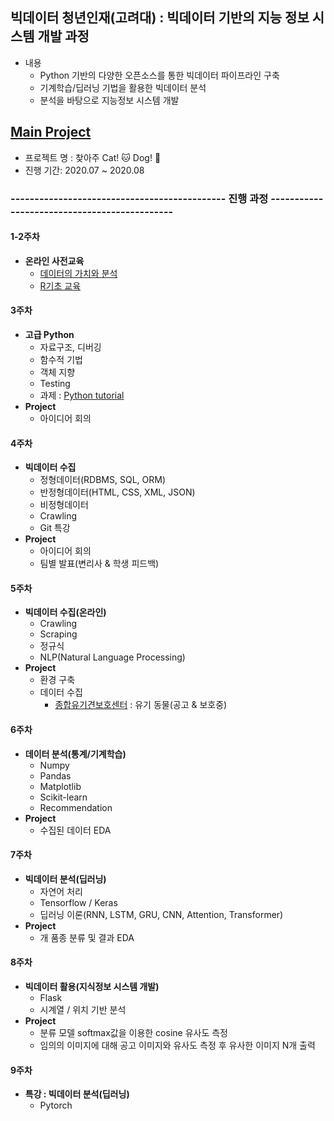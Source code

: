 ## 빅데이터 청년인재(고려대) : 빅데이터 기반의 지능 정보 시스템 개발 과정

- 내용
  - Python 기반의 다양한 오픈소스를 통한 빅데이터 파이프라인 구축
  - 기계학습/딥러닝 기법을 활용한 빅데이터 분석
  - 분석을 바탕으로 지능정보 시스템 개발

## [Main Project](https://github.com/sunnight9507/Bigjob/tree/master/project)
- 프로젝트 명 : 찾아주 Cat! :cat: Dog! :dog:
- 진행 기간: 2020.07 ~ 2020.08


### ---------------------------------------------   진행 과정   ---------------------------------------------

#### 1-2주차

- **온라인 사전교육**
  - [데이터의 가치와 분석](http://cyber.dbguide.net/lecture.php?action=view&no=169)
  - [R기초 교육](http://cyber.dbguide.net/lecture.php?action=view&no=168)
  
#### 3주차

- **고급 Python**
  - 자료구조, 디버깅
  - 함수적 기법
  - 객체 지향
  - Testing
  - 과제 : [Python tutorial](https://github.com/sunnight9507/Bigjob/tree/master/3%EC%A3%BC%EC%B0%A8/Python%20tutorial)
- **Project**
  - 아이디어 회의
  
#### 4주차

- **빅데이터 수집**
  - 정형데이터(RDBMS, SQL, ORM)
  - 반정형데이터(HTML, CSS, XML, JSON)
  - 비정형데이터
  - Crawling
  - Git 특강
- **Project**
  - 아이디어 회의
  - 팀별 발표(변리사 & 학생 피드백)

#### 5주차

- **빅데이터 수집(온라인)**
  - Crawling
  - Scraping
  - 정규식
  - NLP(Natural Language Processing)
- **Project**
  - 환경 구축
  - 데이터 수집
    - [종합유기견보호센터](http://www.zooseyo.or.kr/zooseyo_or_kr.html?) : 유기 동물(공고 & 보호중)
   
#### 6주차

- **데이터 분석(통계/기계학습)**
  - Numpy
  - Pandas
  - Matplotlib
  - Scikit-learn
  - Recommendation
- **Project**
  - 수집된 데이터 EDA
  
#### 7주차

- **빅데이터 분석(딥러닝)**
  - 자연어 처리
  - Tensorflow / Keras
  - 딥러닝 이론(RNN, LSTM, GRU, CNN, Attention, Transformer)
- **Project**
  - 개 품종 분류 및 결과 EDA
  
#### 8주차

- **빅데이터 활용(지식정보 시스템 개발)**
  - Flask
  - 시계열 / 위치 기반 분석
- **Project**
  - 분류 모델 softmax값을 이용한 cosine 유사도 측정
  - 임의의 이미지에 대해 공고 이미지와 유사도 측정 후 유사한 이미지 N개 출력
  
#### 9주차

- **특강 : 빅데이터 분석(딥러닝)**
  - Pytorch
  
